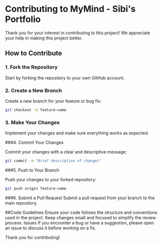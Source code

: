 # Contributing to MyMind - Sibi's Portfolio

Thank you for your interest in contributing to this project! We appreciate your help in making this project better.

## How to Contribute

### 1. Fork the Repository

Start by forking the repository to your own GitHub account.

### 2. Create a New Branch

Create a new branch for your feature or bug fix:
```bash
git checkout -b feature-name
```
### 3. Make Your Changes

Implement your changes and make sure everything works as expected.

###4. Commit Your Changes

Commit your changes with a clear and descriptive message:
```bash
git commit -m "Brief description of changes"
```

###5. Push to Your Branch
   
Push your changes to your forked repository:
```bash
git push origin feature-name
```
###6. Submit a Pull Request
Submit a pull request from your branch to the main repository.

##Code Guidelines
Ensure your code follows the structure and conventions used in the project.
Keep changes small and focused to simplify the review process.
Issues
If you encounter a bug or have a suggestion, please open an issue to discuss it before working on a fix.

Thank you for contributing!
